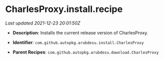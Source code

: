 # CharlesProxy.install.recipe

_Last updated 2021-12-23 20:01:50Z_

- **Description**: Installs the current release version of CharlesProxy.

- **Identifier**: `com.github.autopkg.arubdesu.install.CharlesProxy`

- **Parent Recipes**: `com.github.autopkg.arubdesu.download.CharlesProxy`
